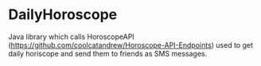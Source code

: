 # DailyHoroscope
Java library which calls HoroscopeAPI (https://github.com/coolcatandrew/Horoscope-API-Endpoints) used to get daily horiscope and send them to friends as SMS messages.
